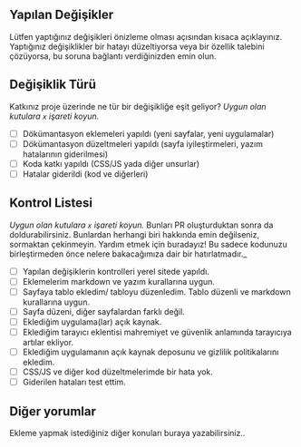 ## Yapılan Değişikler 

Lütfen yaptığınız değişikleri önizleme olması açısından kısaca açıklayınız. Yaptığınız değişiklikler bir hatayı düzeltiyorsa veya bir özellik talebini çözüyorsa, bu soruna bağlantı verdiğinizden emin olun.

## Değişiklik Türü

Katkınız proje üzerinde ne tür bir değişikliğe eşit geliyor?
_Uygun olan kutulara `x` işareti koyun._

- [ ] Dökümantasyon eklemeleri yapıldı (yeni sayfalar, yeni uygulamalar)
- [ ] Dökümantasyon düzeltmeleri yapıldı (sayfa iyileştirmeleri, yazım hatalarının giderilmesi)
- [ ] Koda katkı yapıldı (CSS/JS yada diğer unsurlar)
- [ ] Hatalar giderildi (kod ve diğerleri)

## Kontrol Listesi

_Uygun olan kutulara `x` işareti koyun._ Bunları PR oluşturduktan sonra da doldurabilirsiniz. Bunlardan herhangi biri hakkında emin değilseniz, sormaktan çekinmeyin. Yardım etmek için buradayız! Bu sadece kodunuzu birleştirmeden önce nelere bakacağımıza dair bir hatırlatmadır._

- [ ] Yapılan değişiklerin kontrolleri yerel sitede yapıldı.
- [ ] Eklemelerim markdown ve yazım kurallarına uygun.
- [ ] Sayfaya tablo ekledim/ tabloyu düzenledim. Tablo düzenli ve markdown kurallarına uygun.
- [ ] Sayfa düzeni, diğer sayfalardan farklı değil.
- [ ] Eklediğim uygulama(lar) açık kaynak.
- [ ] Eklediğim tarayıcı eklentisi mahremiyet ve güvenlik anlamında tarayıcıya artılar ekliyor.
- [ ] Eklediğim uygulamanın açık kaynak deposunu ve gizlilik politikalarını ekledim.
- [ ] CSS/JS ve diğer kod düzeltmelerimde bir hata yok.
- [ ] Giderilen hataları test ettim.

## Diğer yorumlar

Ekleme yapmak istediğiniz diğer konuları buraya yazabilirsiniz..
